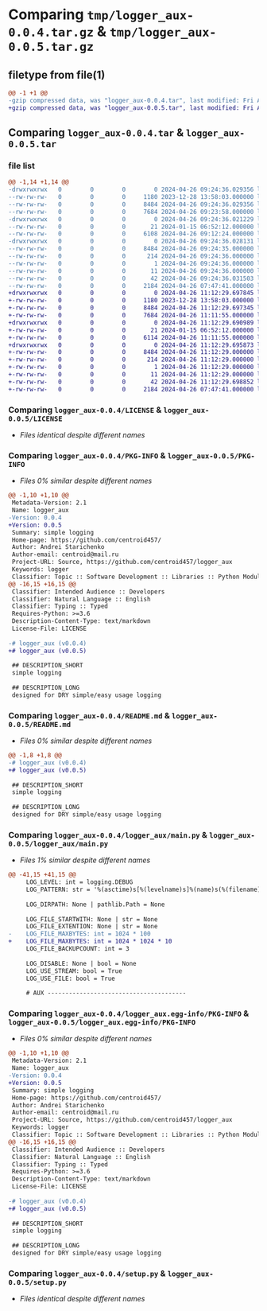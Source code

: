 # Comparing `tmp/logger_aux-0.0.4.tar.gz` & `tmp/logger_aux-0.0.5.tar.gz`

## filetype from file(1)

```diff
@@ -1 +1 @@
-gzip compressed data, was "logger_aux-0.0.4.tar", last modified: Fri Apr 26 09:24:36 2024, max compression
+gzip compressed data, was "logger_aux-0.0.5.tar", last modified: Fri Apr 26 11:12:29 2024, max compression
```

## Comparing `logger_aux-0.0.4.tar` & `logger_aux-0.0.5.tar`

### file list

```diff
@@ -1,14 +1,14 @@
-drwxrwxrwx   0        0        0        0 2024-04-26 09:24:36.029356 logger_aux-0.0.4/
--rw-rw-rw-   0        0        0     1180 2023-12-28 13:58:03.000000 logger_aux-0.0.4/LICENSE
--rw-rw-rw-   0        0        0     8484 2024-04-26 09:24:36.029356 logger_aux-0.0.4/PKG-INFO
--rw-rw-rw-   0        0        0     7684 2024-04-26 09:23:58.000000 logger_aux-0.0.4/README.md
-drwxrwxrwx   0        0        0        0 2024-04-26 09:24:36.021229 logger_aux-0.0.4/logger_aux/
--rw-rw-rw-   0        0        0       21 2024-01-15 06:52:12.000000 logger_aux-0.0.4/logger_aux/__init__.py
--rw-rw-rw-   0        0        0     6108 2024-04-26 09:12:24.000000 logger_aux-0.0.4/logger_aux/main.py
-drwxrwxrwx   0        0        0        0 2024-04-26 09:24:36.028131 logger_aux-0.0.4/logger_aux.egg-info/
--rw-rw-rw-   0        0        0     8484 2024-04-26 09:24:35.000000 logger_aux-0.0.4/logger_aux.egg-info/PKG-INFO
--rw-rw-rw-   0        0        0      214 2024-04-26 09:24:36.000000 logger_aux-0.0.4/logger_aux.egg-info/SOURCES.txt
--rw-rw-rw-   0        0        0        1 2024-04-26 09:24:36.000000 logger_aux-0.0.4/logger_aux.egg-info/dependency_links.txt
--rw-rw-rw-   0        0        0       11 2024-04-26 09:24:36.000000 logger_aux-0.0.4/logger_aux.egg-info/top_level.txt
--rw-rw-rw-   0        0        0       42 2024-04-26 09:24:36.031503 logger_aux-0.0.4/setup.cfg
--rw-rw-rw-   0        0        0     2184 2024-04-26 07:47:41.000000 logger_aux-0.0.4/setup.py
+drwxrwxrwx   0        0        0        0 2024-04-26 11:12:29.697845 logger_aux-0.0.5/
+-rw-rw-rw-   0        0        0     1180 2023-12-28 13:58:03.000000 logger_aux-0.0.5/LICENSE
+-rw-rw-rw-   0        0        0     8484 2024-04-26 11:12:29.697345 logger_aux-0.0.5/PKG-INFO
+-rw-rw-rw-   0        0        0     7684 2024-04-26 11:11:55.000000 logger_aux-0.0.5/README.md
+drwxrwxrwx   0        0        0        0 2024-04-26 11:12:29.690989 logger_aux-0.0.5/logger_aux/
+-rw-rw-rw-   0        0        0       21 2024-01-15 06:52:12.000000 logger_aux-0.0.5/logger_aux/__init__.py
+-rw-rw-rw-   0        0        0     6114 2024-04-26 11:11:55.000000 logger_aux-0.0.5/logger_aux/main.py
+drwxrwxrwx   0        0        0        0 2024-04-26 11:12:29.695873 logger_aux-0.0.5/logger_aux.egg-info/
+-rw-rw-rw-   0        0        0     8484 2024-04-26 11:12:29.000000 logger_aux-0.0.5/logger_aux.egg-info/PKG-INFO
+-rw-rw-rw-   0        0        0      214 2024-04-26 11:12:29.000000 logger_aux-0.0.5/logger_aux.egg-info/SOURCES.txt
+-rw-rw-rw-   0        0        0        1 2024-04-26 11:12:29.000000 logger_aux-0.0.5/logger_aux.egg-info/dependency_links.txt
+-rw-rw-rw-   0        0        0       11 2024-04-26 11:12:29.000000 logger_aux-0.0.5/logger_aux.egg-info/top_level.txt
+-rw-rw-rw-   0        0        0       42 2024-04-26 11:12:29.698852 logger_aux-0.0.5/setup.cfg
+-rw-rw-rw-   0        0        0     2184 2024-04-26 07:47:41.000000 logger_aux-0.0.5/setup.py
```

### Comparing `logger_aux-0.0.4/LICENSE` & `logger_aux-0.0.5/LICENSE`

 * *Files identical despite different names*

### Comparing `logger_aux-0.0.4/PKG-INFO` & `logger_aux-0.0.5/PKG-INFO`

 * *Files 0% similar despite different names*

```diff
@@ -1,10 +1,10 @@
 Metadata-Version: 2.1
 Name: logger_aux
-Version: 0.0.4
+Version: 0.0.5
 Summary: simple logging
 Home-page: https://github.com/centroid457/
 Author: Andrei Starichenko
 Author-email: centroid@mail.ru
 Project-URL: Source, https://github.com/centroid457/logger_aux
 Keywords: logger
 Classifier: Topic :: Software Development :: Libraries :: Python Modules
@@ -16,15 +16,15 @@
 Classifier: Intended Audience :: Developers
 Classifier: Natural Language :: English
 Classifier: Typing :: Typed
 Requires-Python: >=3.6
 Description-Content-Type: text/markdown
 License-File: LICENSE
 
-# logger_aux (v0.0.4)
+# logger_aux (v0.0.5)
 
 ## DESCRIPTION_SHORT
 simple logging
 
 ## DESCRIPTION_LONG
 designed for DRY simple/easy usage logging
```

### Comparing `logger_aux-0.0.4/README.md` & `logger_aux-0.0.5/README.md`

 * *Files 0% similar despite different names*

```diff
@@ -1,8 +1,8 @@
-# logger_aux (v0.0.4)
+# logger_aux (v0.0.5)
 
 ## DESCRIPTION_SHORT
 simple logging
 
 ## DESCRIPTION_LONG
 designed for DRY simple/easy usage logging
```

### Comparing `logger_aux-0.0.4/logger_aux/main.py` & `logger_aux-0.0.5/logger_aux/main.py`

 * *Files 1% similar despite different names*

```diff
@@ -41,15 +41,15 @@
     LOG_LEVEL: int = logging.DEBUG
     LOG_PATTERN: str = '%(asctime)s[%(levelname)s]%(name)s(%(filename)s).%(funcName)s(line%(lineno)d)/thread%(thread)s::%(msg)s'
 
     LOG_DIRPATH: None | pathlib.Path = None
 
     LOG_FILE_STARTWITH: None | str = None
     LOG_FILE_EXTENTION: None | str = None
-    LOG_FILE_MAXBYTES: int = 1024 * 100
+    LOG_FILE_MAXBYTES: int = 1024 * 1024 * 10
     LOG_FILE_BACKUPCOUNT: int = 3
 
     LOG_DISABLE: None | bool = None
     LOG_USE_STREAM: bool = True
     LOG_USE_FILE: bool = True
 
     # AUX ---------------------------------------
```

### Comparing `logger_aux-0.0.4/logger_aux.egg-info/PKG-INFO` & `logger_aux-0.0.5/logger_aux.egg-info/PKG-INFO`

 * *Files 0% similar despite different names*

```diff
@@ -1,10 +1,10 @@
 Metadata-Version: 2.1
 Name: logger_aux
-Version: 0.0.4
+Version: 0.0.5
 Summary: simple logging
 Home-page: https://github.com/centroid457/
 Author: Andrei Starichenko
 Author-email: centroid@mail.ru
 Project-URL: Source, https://github.com/centroid457/logger_aux
 Keywords: logger
 Classifier: Topic :: Software Development :: Libraries :: Python Modules
@@ -16,15 +16,15 @@
 Classifier: Intended Audience :: Developers
 Classifier: Natural Language :: English
 Classifier: Typing :: Typed
 Requires-Python: >=3.6
 Description-Content-Type: text/markdown
 License-File: LICENSE
 
-# logger_aux (v0.0.4)
+# logger_aux (v0.0.5)
 
 ## DESCRIPTION_SHORT
 simple logging
 
 ## DESCRIPTION_LONG
 designed for DRY simple/easy usage logging
```

### Comparing `logger_aux-0.0.4/setup.py` & `logger_aux-0.0.5/setup.py`

 * *Files identical despite different names*

